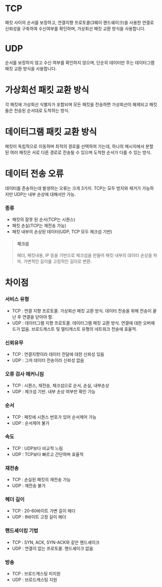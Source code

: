 # TCP
패킷 사이의 순서를 보장하고, 연결지향 프로토콜(3웨이 핸드쉐이크)을 사용한 연결로 신뢰성을 구축하여 수신여부를 확인하며, 가상회선 패킷 교환 방식을 사용합니다.

# UDP
순서를 보장하지 않고 수신 여부를 확인하지 않으며, 단순히 데이터만 주는 데이터그램 패킷 교환 방식을 사용합니다.

# 가상회선 패킷 교환 방식
각 패킷에 가상회선 식별자가 포함되며 모든 패킷을 전송하면 가상회선이 해제되고 패킷들은 전송된 순서대로 도착하는 방식.

# 데이터그램 패킷 교환 방식
패킷이 독립적으로 이동하며 최적의 경로를 선택하여 가는데, 하나의 메시지에서 분할 된 여러 패킷은 서로 다른 경로로 전송될 수 있으며 도착한 순서가 다를 수 있는 방식.

# 데이터 전송 오류
데이터를 존송하는데 발생하는 오류는 크게 3가지.
TCP는 모두 방지와 제거가 가능하지만 UDP는 내부 손상에 대해서만 가능.

### 종류
- 패킷의 잘못 된 순서(TCP는 시퀀스)
- 패킷 손실(TCP는 재전송 가능)
- 패킷 내부의 손상된 데이터(UDP, TCP 모두 체크섬 기반)

> #### 체크섬
> 헤더, 패킷내용, IP 등을 기반으로 체크섬을 만들어 패킷 내부의 데이터 손상을 파악. 가변적인 길이를 고정적인 길이로 변환.

# 차이점

### 서비스 유형
- TCP : 연결 지향 프로토콜. 가상회선 패킷 교환 방식. 데이터 전송을 위해 전송이 끝난 후 연결을 닫아야 함.
- UDP : 데이터그램 지향 프로토콜. 데이터그램 패킷 교환 방식. 연결에 대한 오버헤드가 없음. 브로드캐스트 및 멀티캐스트 유형의 네트워크 전송에 효율적.

### 신뢰유무
- TCP : 연결지향이라 데이터 전달에 대한 신뢰성 있음
- UDP : 그저 데이터 전송이라 신뢰성 없음

### 오류 검사 메커니짐
- TCP : 시퀀스, 재전송, 체크섬으로 순서, 손실, 내부손상
- UDP : 체크섬 기반. 내부 손상 여부만 확인 가능

### 순서
- TCP : 패킷에 시퀀스 번호가 있어 순서제어 가능
- UDP : 순서제어 불가

### 속도
- TCP : UDP보다 비교적 느림
- UDP : TCP보다 빠르고 간단하며 효율적

### 재전송
- TCP : 손실된 패킷의 재전송 가능
- UDP : 재전송 불가

### 헤더 길이
- TCP : 20-60바이트 가변 길이 헤더
- UDP : 8바이트 고정 길이 헤더

### 핸드셰이킹 기법
- TCP : SYN, ACK, SYN-ACK와 같은 핸드셰이크
- UDP : 연결이 없는 프로토콜. 핸드셰이크 없음

### 방송
- TCP : 브로드캐스팅 미지원
- UDP : 브로드캐스팅 지원